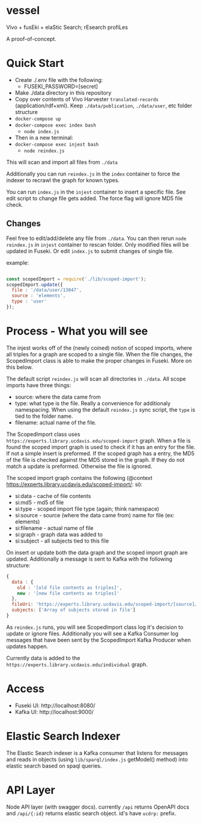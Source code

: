 # vessel
Vivo + fusEki + elaStic Search; rEsearch profiLes

A proof-of-concept.

# Quick Start

  - Create ./.env file with the following:
    - FUSEKI_PASSWORD=[secret]
  - Make ./data directory in this repository
  - Copy over contents of Vivo Harvester `translated-records` (application/rdf+xml).  Keep `./data/publication`, `./data/user`, etc folder structure
  - `docker-compose up`
  - `docker-compose exec index bash`
    - `node index.js`
  - Then in a new terminal:
  - `docker-compose exec injest bash`
    - `node reindex.js`

This will scan and import all files from `./data`

Additionally you can run `reindex.js` in the `index` container to force the indexer to recrawl the graph for known types.  

You can run `index.js` in the `injest` container to insert a specific file.  See edit script to change file gets added.  The force flag will ignore MD5 file check.

## Changes

Feel free to edit/add/delete any file from `./data`.  You can then rerun `node reindex.js` in `injest` container to rescan folder.  Only modified files will be updated in Fuseki.  Or edit `index.js` to submit changes of single file.

example:

```javascript

const scopedImport = require('./lib/scoped-import');
scopedImport.update({
  file : '/data/user/13847',
  source : 'elements',
  type : 'user'
});
```

# Process - What you will see

The injest works off of the (newly coined) notion of scoped imports, where all triples for a graph are scoped to a single file.  When the file changes, the ScopedImport class is able to make the proper changes in Fuseki.  More on this below.

The default script `reindex.js` will scan all directories in `./data`.  All scope imports have three things:
  - source: where the data came from
  - type: what type is the file.  Really a convenience for additionaly namespacing.  When using the default `reindex.js` sync script, the `type` is tied to the folder name.
  - filename: actual name of the file.

The ScopedImport class uses `https://experts.library.ucdavis.edu/scoped-import` graph.  When a file is found the scoped import graph is used to check if it has an entry for the file.  If not a simple insert is preformed.  If the scoped graph has a entry, the MD5 of the file is checked against the MD5 stored in the graph.  If they do not match a update is preformed.  Otherwise the file is ignored.

The scoped import graph contains the following (@context https://experts.library.ucdavis.edu/scoped-import/: si):
  - si:data - cache of file contents
  - si:md5 - md5 of file
  - si:type - scoped import file type (again; think namespace)
  - si:source - source (where the data came from) name for file (ex: elements)
  - si:filename - actual name of file
  - si:graph - graph data was added to
  - si:subject - all subjects tied to this file

On insert or update both the data graph and the scoped import graph are updated.  Additionally a message is sent to Kafka with the following structure:

```js
{
  data : {
    old : '[old file contents as triples]',
    new : '[new file contents as triples]'
  },
  fileUri: 'https://experts.library.ucdavis.edu/scoped-import/[source]/[type]/[filename]',
  subjects: ['Array of subjects stored in file']
}
```

As `reindex.js` runs, you will see ScopedImport class log it's decision to update or ignore files.  Additionally you will see a Kafka Consumer log messages that have been sent by the ScopedImport Kafka Producer when updates happen.

Currently data is added to the `https://experts.library.ucdavis.edu/individual` graph.

# Access

  - Fuseki UI: http://localhost:8080/
  - Kafka UI: http://localhost:9000/

# Elastic Search Indexer


The Elastic Search indexer is a Kafka consumer that listens for messages and reads in objects (using `lib/sparql/index.js` getModel() method) into elastic search based on spaql queries.

# API Layer

Node API layer (with swagger docs). currently `/api` returns OpenAPI docs and `/api/{:id}` returns elastic search object.  id's have `ucdrp:` prefix. 